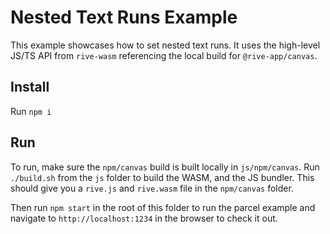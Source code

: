 # Nested Text Runs Example

This example showcases how to set nested text runs. It uses the high-level JS/TS API from `rive-wasm` referencing the local build for `@rive-app/canvas`. 

## Install

Run `npm i`

## Run

To run, make sure the `npm/canvas` build is built locally in `js/npm/canvas`. Run `./build.sh` from the `js` folder to build the WASM, and the JS bundler. This should give you a `rive.js` and `rive.wasm` file in the `npm/canvas` folder.

Then run `npm start` in the root of this folder to run the parcel example and navigate to `http://localhost:1234` in the browser to check it out.
